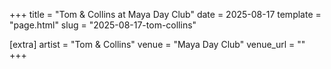 +++
title = "Tom & Collins at Maya Day Club"
date = 2025-08-17
template = "page.html"
slug = "2025-08-17-tom-collins"

[extra]
artist = "Tom & Collins"
venue = "Maya Day Club"
venue_url = ""
+++
